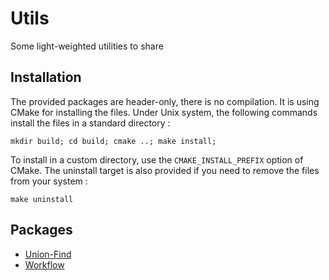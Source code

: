 # Utils
Some light-weighted utilities to share

## Installation
The provided packages are header-only, there is no compilation. It is using CMake for installing the files. Under Unix system, the following commands install the files in a standard directory :

`mkdir build; cd build; cmake ..; make install;`

To install in a custom directory, use the `CMAKE_INSTALL_PREFIX` option of CMake. The uninstall target is also provided if you need to remove the files from your system :

`make uninstall`

## Packages

* [Union-Find](union_find/README.md)
* [Workflow](workflow/README.md)
